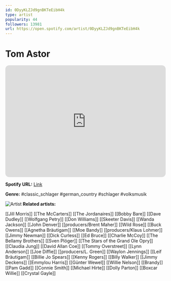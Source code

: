 ```yaml
---
id: 0DyyKLZJd9gnBKTeEibH4k
type: artist
popularity: 44
followers: 13981
url: https://open.spotify.com/artist/0DyyKLZJd9gnBKTeEibH4k
---
```

# Tom Astor

<iframe style="border-radius:12px" src="https://open.spotify.com/embed/artist/0DyyKLZJd9gnBKTeEibH4k" width="100%" height="352" frameBorder="0" allowfullscreen="" allow="autoplay; clipboard-write; encrypted-media; fullscreen; picture-in-picture" loading="lazy"></iframe>

**Spotify URL:** [Link](https://open.spotify.com/artist/0DyyKLZJd9gnBKTeEibH4k)

**Genre:**  #classic_schlager #german_country #schlager #volksmusik

![Artist](https://i.scdn.co/image/ab6761610000e5eb0e1de4958d51a79740cd41fd)
**Related artists:**

[[Jill Morris]]
[[The McCarters]]
[[The Jordanaires]]
[[Bobby Bare]]
[[Dave Dudley]]
[[Wolfgang Petry]]
[[Don Williams]]
[[Skeeter Davis]]
[[Wanda Jackson]]
[[John Denver]]
[[producers/Brent Maher]]
[[Wild Rose]]
[[Buck Owens]]
[[Agnetha Bräutigam]]
[[Moe Bandy]]
[[producers/Klaus Lohmer]]
[[Jimmy Newman]]
[[Dick Curless]]
[[Ed Bruce]]
[[Charlie McCoy]]
[[The Bellamy Brothers]]
[[Sven Plöger]]
[[The Stars of the Grand Ole Opry]]
[[Claudia Jung]]
[[David Allan Coe]]
[[Tommy Overstreet]]
[[Lynn Anderson]]
[[Joe Diffie]]
[[producers/L. Green]]
[[Waylon Jennings]]
[[Leif Bräutigam]]
[[Billie Jo Spears]]
[[Kenny Rogers]]
[[Billy Walker]]
[[Jimmy Deckens]]
[[Emmylou Harris]]
[[Günter Wewel]]
[[Willie Nelson]]
[[Brandy]]
[[Pam Gadd]]
[[Connie Smith]]
[[Michael Hirte]]
[[Dolly Parton]]
[[Boxcar Willie]]
[[Crystal Gayle]]
